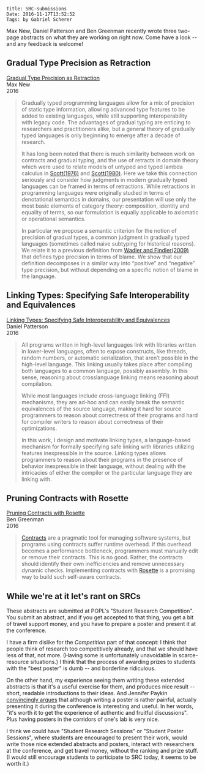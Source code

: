     Title: SRC-submissions
    Date: 2016-11-17T13:52:52
    Tags: by Gabriel Scherer

Max New, Daniel Patterson and Ben Greenman recently wrote three
two-page abstracts on what they are working on right now. Come have
a look -- and any feedback is welcome!

<!-- more -->

## Gradual Type Precision as Retraction

[Gradual Type Precision as Retraction](http://maxsnew.github.io/docs/precision-as-retraction.pdf)  
Max New  
2016

> Gradually typed programming languages allow for a mix of precision
> of static type information, allowing advanced type features to be
> added to existing languages, while still supporting interoperability
> with legacy code. The advantages of gradual typing are enticing to
> researchers and practitioners alike, but a general theory of
> gradually typed languages is only beginning to emerge after a decade
> of research.
>
> It has long been noted that there is much similarity between work on
> contracts and gradual typing, and the use of retracts in domain
> theory which were used to relate models of untyped and typed lambda
> calculus in [Scott(1976)](https://pdfs.semanticscholar.org/359e/ca57fe42d97cbb67f0b5591869abe5eb5421.pdf) and [Scott(1980)](http://andrewkish-name.s3.amazonaws.com/scott80.pdf). Here we take this
> connection seriously and consider how judgments in modern gradually
> typed languages can be framed in terms of retractions. While
> retractions in programming languages were originally studied in
> terms of denotational semantics in domains, our presentation will
> use only the most basic elements of category theory: composition,
> identity and equality of terms, so our formulation is equally
> applicable to axiomatic or operational semantics.
>
> In particular we propose a semantic criterion for the notion of
> precision of gradual types, a common judgment in gradually typed
> languages (sometimes called naive subtyping for
> historical reasons). We relate it to a previous definition from
> [Wadler and
> Findler(2009)](https://www.eecs.northwestern.edu/%7Erobby/pubs/papers/esop2009-wf.pdf)
> that defines type precision in terms of blame. We show that our
> definition decomposes in a similar way into “positive” and
> “negative” type precision, but without depending on a specific
> notion of blame in the language.

## Linking Types: Specifying Safe Interoperability and Equivalences

[Linking Types: Specifying Safe Interoperability and Equivalences](https://dbp.io/pubs/2016/linking-types-poplsrc2017-proposal.pdf)  
Daniel Patterson  
2016

> All programs written in high-level languages link with libraries
> written in lower-level languages, often to expose constructs, like
> threads, random numbers, or automatic serialization, that aren’t
> possible in the high-level language. This linking usually takes
> place after compiling both languages to a common language, possibly
> assembly. In this sense, reasoning about crosslanguage linking means
> reasoning about compilation.
>
> While most languages include cross-language linking (FFI)
> mechanisms, they are ad-hoc and can easily break the semantic
> equivalences of the source language, making it hard for source
> programmers to reason about correctness of their programs and hard
> for compiler writers to reason about correctness of their
> optimizations.
>
> In this work, I design and motivate linking types, a language-based
> mechanism for formally specifying safe linking with libraries
> utilizing features inexpressible in the source. Linking types allows
> programmers to reason about their programs in the presence of
> behavior inexpressible in their language, without dealing with the
> intricacies of either the compiler or the particular language they
> are linking with.

## Pruning Contracts with Rosette

[Pruning Contracts with Rosette](http://www.ccs.neu.edu/home/types/resources/popl2017-src.pdf)  
Ben Greenman  
2016

> [Contracts](http://www.ccs.neu.edu/racket/pubs/icfp16-dnff.pdf) are
> a pragmatic tool for managing software systems, but programs using
> contracts suffer runtime overhead. If this overhead becomes
> a performance bottleneck, programmers must manually edit or remove
> their contracts. This is no good. Rather, the contracts should
> identify their own inefficiencies and remove unnecessary dynamic
> checks. Implementing contracts with
> [Rosette](https://emina.github.io/rosette/) is a promising way to
> build such self-aware contracts.

## While we're at it let's rant on SRCs

These abstracts are submitted at POPL's "Student Research
Competition". You submit an abstract, and if you get accepted to that
thing, you get a bit of travel support money, and you have to prepare
a poster and present it at the conference.

I have a firm dislike for the *Competition* part of that concept:
I think that people think of research too competitively already, and
that we should have less of that, not more. (Having some is
unfortunately unavoidable in scarce-resource situations.) I think that
the process of awarding prizes to students with the "best poster" is
dumb -- and borderline ridiculous.

On the other hand, my experience seeing them writing these extended
abstracts is that it's a useful exercise for them, and produces nice
result -- short, readable introductions to their ideas. And Jennifer
Paykin [convincingly
argues](https://github.com/gasche/icfp2016-blog/blob/master/SVs/jennifer_paykin.md)
that although writing a poster is rather painful, actually presenting
it during the conference is interesting and useful. In her words,
"it's worth it to get the experience of authentic and fruitful
discussions". Plus having posters in the corridors of one's lab is very
nice.

I think we could have "Student Research Sessions" or "Student Poster
Sessions", where students are encouraged to present their work, would
write those nice extended abstracts and posters, interact with
researchers at the conference, and get travel money, without the
ranking and prize stuff. (I would still encourage students to
participate to SRC today, it seems to be worth it.)
